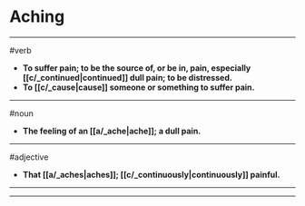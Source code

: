 # Aching
---
#verb
- **To suffer pain; to be the source of, or be in, pain, especially [[c/_continued|continued]] dull pain; to be distressed.**
- **To [[c/_cause|cause]] someone or something to suffer pain.**
---
#noun
- **The feeling of an [[a/_ache|ache]]; a dull pain.**
---
#adjective
- **That [[a/_aches|aches]]; [[c/_continuously|continuously]] painful.**
---
---
